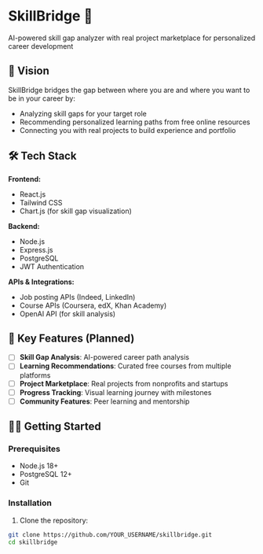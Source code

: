 # SkillBridge 🌉

AI-powered skill gap analyzer with real project marketplace for personalized career development

## 🚀 Vision

SkillBridge bridges the gap between where you are and where you want to be in your career by:
- Analyzing skill gaps for your target role
- Recommending personalized learning paths from free online resources  
- Connecting you with real projects to build experience and portfolio

## 🛠️ Tech Stack

**Frontend:**
- React.js
- Tailwind CSS
- Chart.js (for skill gap visualization)

**Backend:**
- Node.js
- Express.js
- PostgreSQL
- JWT Authentication

**APIs & Integrations:**
- Job posting APIs (Indeed, LinkedIn)
- Course APIs (Coursera, edX, Khan Academy)
- OpenAI API (for skill analysis)



## 🎯 Key Features (Planned)

- [ ] **Skill Gap Analysis**: AI-powered career path analysis
- [ ] **Learning Recommendations**: Curated free courses from multiple platforms
- [ ] **Project Marketplace**: Real projects from nonprofits and startups
- [ ] **Progress Tracking**: Visual learning journey with milestones
- [ ] **Community Features**: Peer learning and mentorship

## 🏃‍♂️ Getting Started

### Prerequisites
- Node.js 18+
- PostgreSQL 12+
- Git

### Installation

1. Clone the repository:
```bash
git clone https://github.com/YOUR_USERNAME/skillbridge.git
cd skillbridge
